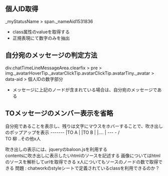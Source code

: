 ## 個人ID取得
_myStatusName > span._nameAid1531836
- class属性のvalueを取得する
- 正規表現にて数字のみを抽出

## 自分宛のメッセージの判定方法
div.chatTimeLineMessageArea.clearfix > pre > img._avatarHoverTip._avatarClickTip.avatarClickTip.avatarTiny._avatar > data-aid > 個人IDの数字部分
- メッセージに上記のノードが含まれている場合は、自分宛のメッセージである

## TOメッセージのメンバー表示を省略
自分宛であることを表示し、残りは文字にマウスをホバーすることで、吹き出しのポップアップを表示
       -------
      |TO A   |
      |TO B   |
      |....   |
      ---   -
          \/  
TO 柳 ..その他x人

吹き出しの表示には、jqueryのbaloon.jsを利用する  
contentsに吹き出しに表示したいhtmlのソースを記述する
画像についてはhtmlのソースを解析してurlを取得できる
x人についてもソースのノードの数で取得できる
問題 : chatworkのstyleシートで定義されているclassを利用できるのか？
